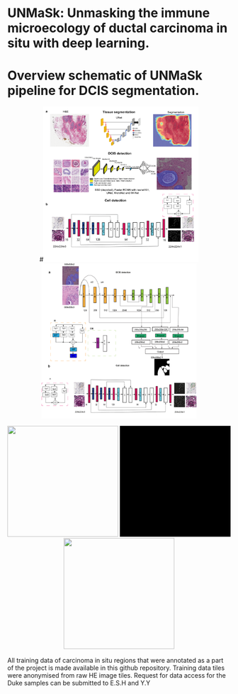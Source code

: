 # UNMaSk: Unmasking the immune microecology of ductal carcinoma in situ with deep learning.

# Overview schematic of UNMaSk pipeline for DCIS segmentation.
<p align="center">
  #<img src="environment/Fig1_DL_overview.png" width="350" height="350"/>
  <img src="environment/Fig2_ab_Revised_v1.png" width="350" height="350"/>
  
</p>

<p align="center">
  
  <img src="CIS/PrepareData/IM-NET/training_material/DCIS_freehand_sampled_pos_img_movie_001.gif" width="250" height="250"/>
  <img src="CIS/PrepareData/IM-NET/training_material/DCIS_freehand_sampled_pos_mask_movie_001.gif" width="250" height="250"/>
  <img src="CIS/PrepareData/IM-NET/training_material/DCIS_freehand_sampled_pos_overlay_movie_001.gif" width="250" height="250"/>
</p>


All training data of carcinoma in situ regions that were annotated as a part of the project is made available in this github repository.
Training data tiles were anonymised from raw HE image tiles. Request for data access for the Duke samples can be submitted to E.S.H and Y.Y

